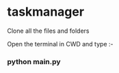 # taskmanager

Clone all the files and folders

Open the terminal in CWD and type  :- 
### python main.py
